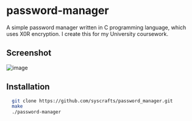 # password-manager
A simple password manager written in C programming language, which uses X0R encryption. 
I create this for my University coursework.

## Screenshot
![image](https://github.com/syscrafts/password_manager/assets/98569839/0fbe1590-8c88-4e27-bfc3-09d057d63f59)

## Installation
```bash
  git clone https://github.com/syscrafts/password_manager.git
  make
  ./password-manager
```
